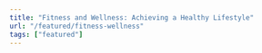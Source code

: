 ```yaml
---
title: "Fitness and Wellness: Achieving a Healthy Lifestyle"
url: "/featured/fitness-wellness"
tags: ["featured"]
---
```


